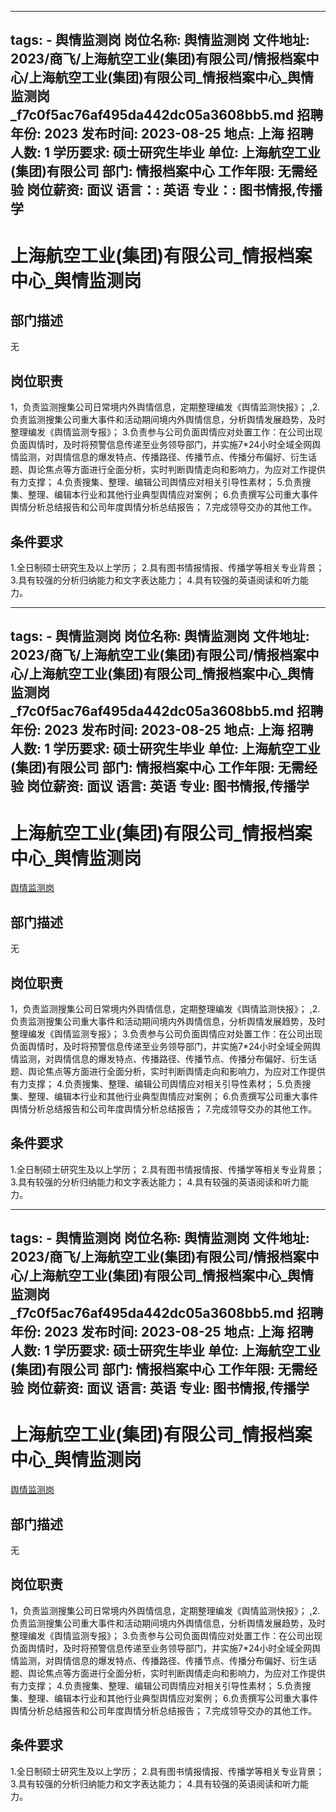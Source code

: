 
---
tags:
    - 舆情监测岗
岗位名称: 舆情监测岗
文件地址: 2023/商飞/上海航空工业(集团)有限公司/情报档案中心/上海航空工业(集团)有限公司_情报档案中心_舆情监测岗_f7c0f5ac76af495da442dc05a3608bb5.md
招聘年份: 2023
发布时间: 2023-08-25
地点: 上海
招聘人数: 1
学历要求: 硕士研究生毕业
单位: 上海航空工业(集团)有限公司
部门: 情报档案中心
工作年限: 无需经验
岗位薪资: 面议
语言：: 英语
专业：: 图书情报,传播学
---

# 上海航空工业(集团)有限公司_情报档案中心_舆情监测岗

## 部门描述

无

## 岗位职责

1，负责监测搜集公司日常境内外舆情信息，定期整理编发《舆情监测快报》；
 ,2.负责监测搜集公司重大事件和活动期间境内外舆情信息，分析舆情发展趋势，及时整理编发《舆情监测专报》；
 3.负责参与公司负面舆情应对处置工作：在公司出现负面舆情时，及时将预警信息传递至业务领导部门，并实施7*24小时全域全网舆情监测，对舆情信息的爆发特点、传播路径、传播节点、传播分布偏好、衍生话题、舆论焦点等方面进行全面分析，实时判断舆情走向和影响力，为应对工作提供有力支撑；
 4.负责搜集、整理、编辑公司舆情应对相关引导性素材；
 5.负责搜集、整理、编辑本行业和其他行业典型舆情应对案例；
 6.负责撰写公司重大事件舆情分析总结报告和公司年度舆情分析总结报告；
 7.完成领导交办的其他工作。

 ## 条件要求

1.全日制硕士研究生及以上学历；
 2.具有图书情报情报、传播学等相关专业背景；
 3.具有较强的分析归纳能力和文字表达能力；
 4.具有较强的英语阅读和听力能力。

---
tags:
    - 舆情监测岗
岗位名称: 舆情监测岗
文件地址: 2023/商飞/上海航空工业(集团)有限公司/情报档案中心/上海航空工业(集团)有限公司_情报档案中心_舆情监测岗_f7c0f5ac76af495da442dc05a3608bb5.md
招聘年份: 2023
发布时间: 2023-08-25
地点: 上海
招聘人数: 1
学历要求: 硕士研究生毕业
单位: 上海航空工业(集团)有限公司
部门: 情报档案中心
工作年限: 无需经验
岗位薪资: 面议
语言: 英语
专业: 图书情报,传播学
---

# 上海航空工业(集团)有限公司_情报档案中心_舆情监测岗

[舆情监测岗](http://zhaopin.comac.cc/zp/ct/out/position/positionDetail?planid=f7c0f5ac76af495da442dc05a3608bb5)

## 部门描述

无

## 岗位职责

1，负责监测搜集公司日常境内外舆情信息，定期整理编发《舆情监测快报》；
 ,2.负责监测搜集公司重大事件和活动期间境内外舆情信息，分析舆情发展趋势，及时整理编发《舆情监测专报》；
 3.负责参与公司负面舆情应对处置工作：在公司出现负面舆情时，及时将预警信息传递至业务领导部门，并实施7*24小时全域全网舆情监测，对舆情信息的爆发特点、传播路径、传播节点、传播分布偏好、衍生话题、舆论焦点等方面进行全面分析，实时判断舆情走向和影响力，为应对工作提供有力支撑；
 4.负责搜集、整理、编辑公司舆情应对相关引导性素材；
 5.负责搜集、整理、编辑本行业和其他行业典型舆情应对案例；
 6.负责撰写公司重大事件舆情分析总结报告和公司年度舆情分析总结报告；
 7.完成领导交办的其他工作。

 ## 条件要求

1.全日制硕士研究生及以上学历；
 2.具有图书情报情报、传播学等相关专业背景；
 3.具有较强的分析归纳能力和文字表达能力；
 4.具有较强的英语阅读和听力能力。

---
tags:
    - 舆情监测岗
岗位名称: 舆情监测岗
文件地址: 2023/商飞/上海航空工业(集团)有限公司/情报档案中心/上海航空工业(集团)有限公司_情报档案中心_舆情监测岗_f7c0f5ac76af495da442dc05a3608bb5.md
招聘年份: 2023
发布时间: 2023-08-25
地点: 上海
招聘人数: 1
学历要求: 硕士研究生毕业
单位: 上海航空工业(集团)有限公司
部门: 情报档案中心
工作年限: 无需经验
岗位薪资: 面议
语言: 英语
专业: 图书情报,传播学
---

# 上海航空工业(集团)有限公司_情报档案中心_舆情监测岗

[舆情监测岗](http://zhaopin.comac.cc/zp/ct/out/position/positionDetail?planid=f7c0f5ac76af495da442dc05a3608bb5)


## 部门描述

无

## 岗位职责

1，负责监测搜集公司日常境内外舆情信息，定期整理编发《舆情监测快报》；
 ,2.负责监测搜集公司重大事件和活动期间境内外舆情信息，分析舆情发展趋势，及时整理编发《舆情监测专报》；
 3.负责参与公司负面舆情应对处置工作：在公司出现负面舆情时，及时将预警信息传递至业务领导部门，并实施7*24小时全域全网舆情监测，对舆情信息的爆发特点、传播路径、传播节点、传播分布偏好、衍生话题、舆论焦点等方面进行全面分析，实时判断舆情走向和影响力，为应对工作提供有力支撑；
 4.负责搜集、整理、编辑公司舆情应对相关引导性素材；
 5.负责搜集、整理、编辑本行业和其他行业典型舆情应对案例；
 6.负责撰写公司重大事件舆情分析总结报告和公司年度舆情分析总结报告；
 7.完成领导交办的其他工作。

 ## 条件要求

1.全日制硕士研究生及以上学历；
 2.具有图书情报情报、传播学等相关专业背景；
 3.具有较强的分析归纳能力和文字表达能力；
 4.具有较强的英语阅读和听力能力。
